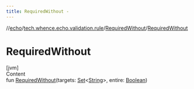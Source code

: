 ```yaml
---
title: RequiredWithout -
---
```

//[echo](../../index.md)/[tech.whence.echo.validation.rule](../index.md)/[RequiredWithout](index.md)/[RequiredWithout](-required-without.md)



# RequiredWithout  
[jvm]  
Content  
fun [RequiredWithout](-required-without.md)(targets: [Set](https://kotlinlang.org/api/latest/jvm/stdlib/kotlin.collections/-set/index.html)<[String](https://kotlinlang.org/api/latest/jvm/stdlib/kotlin/-string/index.html)>, entire: [Boolean](https://kotlinlang.org/api/latest/jvm/stdlib/kotlin/-boolean/index.html))  



